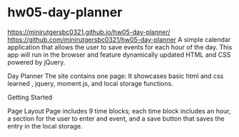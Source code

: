 # hw05-day-planner

https://minirutgersbc0321.github.io/hw05-day-planner/
https://github.com/minirutgersbc0321/hw05-day-planner
A simple calendar application that allows the user to save events for each hour of the day. This app will run in the browser and feature dynamically updated HTML and CSS powered by jQuery.

Day Planner The site contains one page: It showcases basic html and css learned , jquery, moment.js, and local storage functions.

Getting Started

Page Layout Page includes 9 time blocks; each time block includes an hour, a section for the user to enter and event, and a save button that saves the entry in the local storage.
